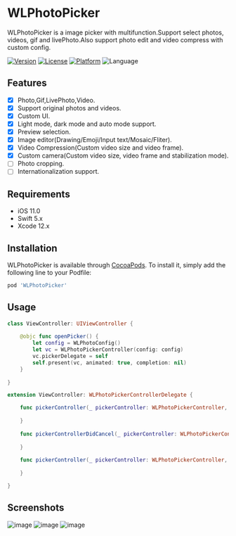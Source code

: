 # WLPhotoPicker

WLPhotoPicker is a image picker with multifunction.Support select photos, videos, gif and livePhoto.Also support photo edit and video compress with custom config.

[![Version](https://img.shields.io/cocoapods/v/WLPhotoPicker.svg?style=flat)](https://cocoapods.org/pods/WLPhotoPicker)
[![License](https://img.shields.io/cocoapods/l/WLPhotoPicker.svg?style=flat)](https://cocoapods.org/pods/WLPhotoPicker)
[![Platform](https://img.shields.io/cocoapods/p/WLPhotoPicker.svg?style=flat)](https://cocoapods.org/pods/WLPhotoPicker)
![Language](https://img.shields.io/badge/Language-%20Swift%20-E57141.svg)

## Features
- [x] Photo,Gif,LivePhoto,Video.
- [x] Support original photos and videos.
- [x] Custom UI.
- [x] Light mode, dark mode and auto mode support.
- [x] Preview selection.
- [x] Image editor(Drawing/Emoji/Input text/Mosaic/Fliter).
- [x] Video Compression(Custom video size and video frame).
- [x] Custom camera(Custom video size, video frame and stabilization mode).
- [ ] Photo cropping.
- [ ] Internationalization support.

## Requirements
 * iOS 11.0
 * Swift 5.x
 * Xcode 12.x

## Installation

WLPhotoPicker is available through [CocoaPods](https://cocoapods.org). To install
it, simply add the following line to your Podfile:

```ruby
pod 'WLPhotoPicker'
```

## Usage
```swift
class ViewController: UIViewController {
    
    @objc func openPicker() {
        let config = WLPhotoConfig()
        let vc = WLPhotoPickerController(config: config)
        vc.pickerDelegate = self
        self.present(vc, animated: true, completion: nil)
    }
    
}

extension ViewController: WLPhotoPickerControllerDelegate {

    func pickerController(_ pickerController: WLPhotoPickerController, didSelectResult result: [AssetPickerResult]) {
        
    }
    
    func pickerControllerDidCancel(_ pickerController: WLPhotoPickerController) {
        
    }
    
    func pickerController(_ pickerController: WLPhotoPickerController, didOccurredError error: WLPhotoError) {
        
    }

}
```

## Screenshots
![image](https://github.com/Weang/Resources/blob/main/WLPhotoPicker/Simulator%20Screen%20Shot%20-%20iPhone%2012%20-%202022-03-08%20at%2010.19.57.png?raw=true)
![image](https://github.com/Weang/Resources/blob/main/WLPhotoPicker/Simulator%20Screen%20Shot%20-%20iPhone%2012%20-%202022-03-08%20at%2010.20.01.png?raw=true)
![image](https://github.com/Weang/Resources/blob/main/WLPhotoPicker/Simulator%20Screen%20Shot%20-%20iPhone%2012%20-%202022-03-08%20at%2010.20.08.png?raw=true)
